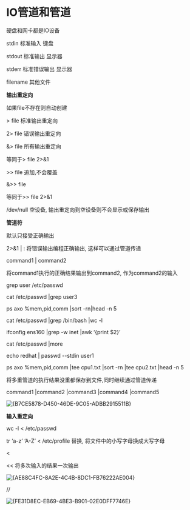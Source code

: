 # IO管道和管道

硬盘和网卡都是IO设备

stdin 标准输入  键盘

stdout 标准输出  显示器

stderr 标准错误输出  显示器

filename 其他文件 



**输出重定向**

如果file不存在则自动创建

\> file  标准输出重定向

2\> file  错误输出重定向



&> file 所有输出重定向

等同于\> file 2>&1



\>> file 追加,不会覆盖

&\>\> file

等同于\>> file 2>&1

/dev/null  空设备, 输出重定向到空设备则不会显示或保存输出



**管道符**

默认只接受正确输出

2>&1 \|  : 将错误输出编程正确输出, 这样可以通过管道传递

command1 | command2

将command1执行的正确结果输出到command2, 作为command2的输入



grep user /etc/passwd

cat /etc/passwd |grep user3

ps axo %mem,pid,comm |sort -rn|head -n 5

cat /etc/passwd |grep /bin/bash |wc -l

ifconfig ens160 |grep -w inet |awk ‘{print \$2}’



cat /etc/passwd |more

echo redhat | passwd \-\-stdin user1

ps axo %mem,pid,comm |tee cpu1.txt |sort -rn |tee cpu2.txt |head -n 5

将多重管道的执行结果没重都保存到文件,同时继续通过管道传递



command1 |command2 |command3 |command4 |command5 

![{B7CE5878-D450-46DE-9C05-ADBB2915511B}](https://notes-ming.oss-cn-beijing.aliyuncs.com/images/20241221143212798.png)



**输入重定向**

wc -l < /etc/passwd

tr ‘a-z’ ‘A-Z’ < /etc/profile 替换, 将文件中的小写字母换成大写字母

<

<< 将多次输入的结果一次输出

![{AE88C4FC-8A2E-4C4B-8DC1-FB76222AE004}](https://notes-ming.oss-cn-beijing.aliyuncs.com/images/20241221143212799.png)

//

![{FE31D8EC-EB69-4BE3-B901-02E0DFF7746E}](https://notes-ming.oss-cn-beijing.aliyuncs.com/images/20241221143212800.png)



